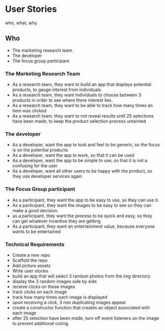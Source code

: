 # User Stories
who, what, why

## Who
- The marketing research team
- The developer
- The focus group participant

### The Marketing Research Team
- As a research team, they want to build an app that displays potential products, to gauge interest from individuals
- As a research team, they want individuals to choose between 3 products in order to see where there interest lies.
- As a research team, they want to be able to track how many times an item was clicked
- As a research team, they want to not reveal results until 25 selections have been made, to keep the product selection process untainted

### The developer
- As a developer, want the app to look and feel to be generic, so the focus is on the potential products
- As a developer, want the app to work, so that it can be used
- As a developer, want the app to be simple to use, so that it is not a confusing for the user
- As a developer, want all other users to be happy with the product, so they use developer services again

### The Focus Group participant
- As a participant, they want the app to be easy to use, so they can use it.
- As a participant, they want the images to be easy to see so they can make a good decision.
- as a participant, they want the process to be quick and easy, so they can get whatever incentive they are getting
- As a participant, they want an entertainment value, because everyone wants to be entertained

### Technical Requirements

- Create a new repo
- Scaffold the repo
- Add picture assets
- Write user stories
- build an app that will select 3 random photos from the img directory
- display the 3 random images side by side
- receive clicks on those images
- track clicks on each image
- track how many times each image is displayed
- upon receiving a click, 3 non duplicating images appear
- create a constructor function that creates an object associated with each image
- after 25 selection have been made, turn off event listeners on the image to prevent additional coting.
